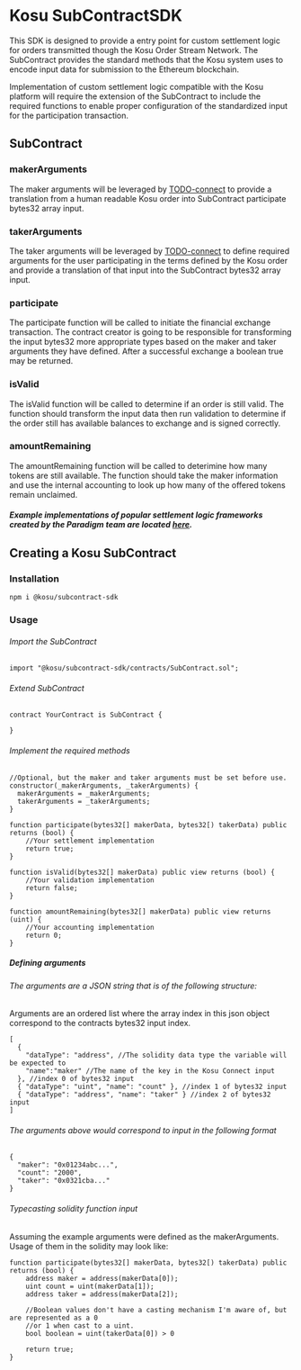 # Kosu SubContractSDK
 This SDK is designed to provide a entry point for custom settlement logic for orders transmitted though the Kosu 
 Order Stream Network.  The SubContract provides the standard methods that the Kosu system uses to encode input data 
 for submission to the Ethereum blockchain. 
 
 Implementation of custom settlement logic compatible with the Kosu platform will require the extension of the 
 SubContract to include the required functions to enable proper configuration of the standardized input for the 
 participation transaction.
 
## SubContract
### makerArguments
  The maker arguments will be leveraged by [TODO-connect](https://github.com/ParadigmFoundation/TODO) to provide a translation from a human readable 
  Kosu order into SubContract participate bytes32 array input.  
### takerArguments
  The taker arguments will be leveraged by [TODO-connect](https://github.com/ParadigmFoundation/TODO) to define required arguments for the user 
  participating in the terms defined by the Kosu order and provide a translation of that input into the SubContract 
  bytes32 array input.
### participate
  The participate function will be called to initiate the financial exchange transaction.  The 
  contract creator is going to be responsible for transforming the input bytes32 more appropriate types based on the 
  maker and taker arguments they have defined. After a successful exchange a boolean true may be returned. 
### isValid
  The isValid function will be called to determine if an order is still valid.  The function should 
  transform the input data then run validation to determine if the order still has available balances to exchange and is
  signed correctly. 
### amountRemaining
  The amountRemaining function will be called to deterimine how many tokens are still available. The function should 
  take the maker information and use the internal accounting to look up how many of the offered tokens remain unclaimed. 

##### Example implementations of popular settlement logic frameworks created by the Paradigm team are located [here](https://github.com/ParadigmFoundation/TODO).

## Creating a Kosu SubContract
### Installation

`npm i @kosu/subcontract-sdk`

### Usage


###### Import the SubContract
```solidity
import "@kosu/subcontract-sdk/contracts/SubContract.sol";
```

###### Extend SubContract
```solidity
contract YourContract is SubContract {

}
```

###### Implement the required methods
```solidity
//Optional, but the maker and taker arguments must be set before use.
constructor(_makerArguments, _takerArguments) {
  makerArguments = _makerArguments;
  takerArguments = _takerArguments;
}

function participate(bytes32[] makerData, bytes32[) takerData) public returns (bool) {
    //Your settlement implementation
    return true;
}

function isValid(bytes32[] makerData) public view returns (bool) { 
    //Your validation implementation
    return false; 
}

function amountRemaining(bytes32[] makerData) public view returns (uint) { 
    //Your accounting implementation
    return 0; 
} 
```

##### Defining arguments
###### The arguments are a JSON string that is of the following structure:
Arguments are an ordered list where the array index in this json object correspond to the contracts bytes32 input index. 
```
[
  {
    "dataType": "address", //The solidity data type the variable will be expected to 
    "name":"maker" //The name of the key in the Kosu Connect input
  }, //index 0 of bytes32 input
  { "dataType": "uint", "name": "count" }, //index 1 of bytes32 input
  { "dataType": "address", "name": "taker" } //index 2 of bytes32 input
]
```
###### The arguments above would correspond to input in the following format
```
{
  "maker": "0x01234abc...",
  "count": "2000",
  "taker": "0x0321cba..."
}
```
###### Typecasting solidity function input
Assuming the example arguments were defined as the makerArguments.  Usage of them in the solidity may look like:
```solidity
function participate(bytes32[] makerData, bytes32[) takerData) public returns (bool) {
    address maker = address(makerData[0]);
    uint count = uint(makerData[1]);
    address taker = address(makerData[2]);
    
    //Boolean values don't have a casting mechanism I'm aware of, but are represented as a 0  
    //or 1 when cast to a uint.  
    bool boolean = uint(takerData[0]) > 0
    
    return true;
} 
```
